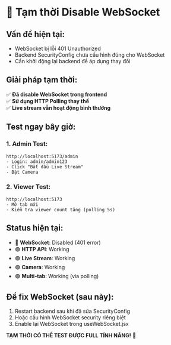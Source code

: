 # 🚨 Tạm thời Disable WebSocket

## Vấn đề hiện tại:
- WebSocket bị lỗi 401 Unauthorized
- Backend SecurityConfig chưa cấu hình đúng cho WebSocket
- Cần khởi động lại backend để áp dụng thay đổi

## Giải pháp tạm thời:
✅ **Đã disable WebSocket trong frontend**  
✅ **Sử dụng HTTP Polling thay thế**  
✅ **Live stream vẫn hoạt động bình thường**  

## Test ngay bây giờ:

### 1. Admin Test:
```
http://localhost:5173/admin
- Login: admin/admin123
- Click "Bắt đầu Live Stream"
- Bật Camera
```

### 2. Viewer Test:
```  
http://localhost:5173
- Mở tab mới
- Kiểm tra viewer count tăng (polling 5s)
```

## Status hiện tại:
- 🔴 **WebSocket**: Disabled (401 error)
- 🟢 **HTTP API**: Working  
- 🟢 **Live Stream**: Working
- 🟢 **Camera**: Working
- 🟢 **Multi-tab**: Working (via polling)

## Để fix WebSocket (sau này):
1. Restart backend sau khi đã sửa SecurityConfig
2. Hoặc cấu hình WebSocket security riêng biệt
3. Enable lại WebSocket trong useWebSocket.jsx

**TẠM THỜI CÓ THỂ TEST ĐƯỢC FULL TÍNH NĂNG!** 🚀
